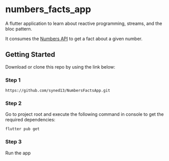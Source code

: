 # numbers_facts_app

A flutter application to learn about reactive programming, streams, and the bloc pattern.

It consumes the [Numbers API](http://numbersapi.com) to get a fact about a given number.

## Getting Started
Download or clone this repo by using the link below:

### Step 1
```
https://github.com/syned13/NumbersFactsApp.git
```
### Step 2
Go to project root and execute the following command in console to get the required dependencies: 
```
flutter pub get
```

### Step 3
Run the app